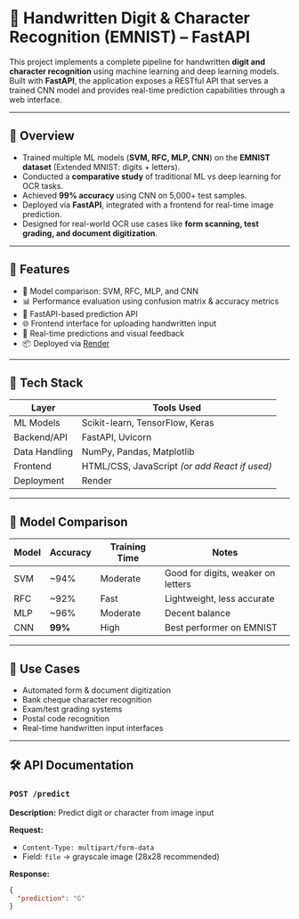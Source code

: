# 🧠 Handwritten Digit & Character Recognition (EMNIST) – FastAPI

This project implements a complete pipeline for handwritten **digit and character recognition** using machine learning and deep learning models. Built with **FastAPI**, the application exposes a RESTful API that serves a trained CNN model and provides real-time prediction capabilities through a web interface.

---

## 📌 Overview

- Trained multiple ML models (**SVM, RFC, MLP, CNN**) on the **EMNIST dataset** (Extended MNIST: digits + letters).
- Conducted a **comparative study** of traditional ML vs deep learning for OCR tasks.
- Achieved **99% accuracy** using CNN on 5,000+ test samples.
- Deployed via **FastAPI**, integrated with a frontend for real-time image prediction.
- Designed for real-world OCR use cases like **form scanning, test grading, and document digitization**.

---

## 🚀 Features

- 🧠 Model comparison: SVM, RFC, MLP, and CNN
- 📊 Performance evaluation using confusion matrix & accuracy metrics
- 🔄 FastAPI-based prediction API
- 🌐 Frontend interface for uploading handwritten input
- 🧾 Real-time predictions and visual feedback
- 📦 Deployed via [Render](https://render.com)

---

## 🧰 Tech Stack

| Layer        | Tools Used                                     |
|--------------|------------------------------------------------|
| ML Models    | Scikit-learn, TensorFlow, Keras                |
| Backend/API  | FastAPI, Uvicorn                               |
| Data Handling| NumPy, Pandas, Matplotlib                      |
| Frontend     | HTML/CSS, JavaScript *(or add React if used)* |
| Deployment   | Render                                         |

---

## 🧠 Model Comparison

| Model | Accuracy | Training Time | Notes |
|-------|----------|---------------|-------|
| SVM   | ~94%     | Moderate      | Good for digits, weaker on letters |
| RFC   | ~92%     | Fast          | Lightweight, less accurate         |
| MLP   | ~96%     | Moderate      | Decent balance                     |
| CNN   | **99%**  | High          | Best performer on EMNIST           |

---

## 🧪 Use Cases

- Automated form & document digitization
- Bank cheque character recognition
- Exam/test grading systems
- Postal code recognition
- Real-time handwritten input interfaces

---

## 🛠️ API Documentation

### `POST /predict`

**Description:** Predict digit or character from image input

**Request:**
- `Content-Type: multipart/form-data`
- Field: `file` → grayscale image (28x28 recommended)

**Response:**

```json
{
  "prediction": "G"
}
